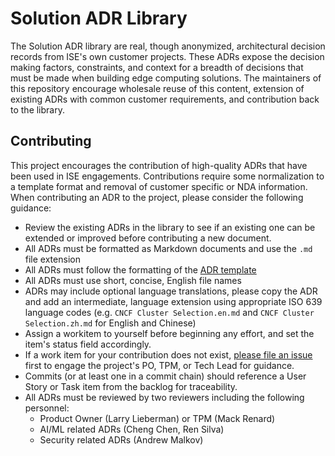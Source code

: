 # Solution ADR Library

The Solution ADR library are real, though anonymized, architectural decision records from ISE's own customer projects. These ADRs expose the decision making factors, constraints, and context for a breadth of decisions that must be made when building edge computing solutions.
The maintainers of this repository encourage wholesale reuse of this content, extension of existing ADRs with common customer requirements, and contribution back to the library.

## Contributing

This project encourages the contribution of high-quality ADRs that have been used in ISE engagements. Contributions require some normalization to a template format and removal of customer specific or NDA information. When contributing an ADR to the project, please consider the following guidance:

* Review the existing ADRs in the library to see if an existing one can be extended or improved before contributing a new document.
* All ADRs must be formatted as Markdown documents and use the `.md` file extension
* All ADRs must follow the formatting of the [ADR template](./adr-template-solutions.md)
* All ADRs must use short, concise, English file names
* ADRs may include optional language translations, please copy the ADR and add an intermediate, language extension using appropriate ISO 639 language codes (e.g. `CNCF Cluster Selection.en.md` and `CNCF Cluster Selection.zh.md` for English and Chinese)
* Assign a workitem to yourself before beginning any effort, and set the item's status field accordingly.
* If a work item for your contribution does not exist, [please file an issue](https://dev.azure.com/ai-at-the-edge-flagship-accelerator/IaC%20for%20the%20Edge/_workitems/create/Issue) first to engage the project's PO, TPM, or Tech Lead for guidance.
* Commits (or at least one in a commit chain) should reference a User Story or Task item from the backlog for traceability.
* All ADRs must be reviewed by two reviewers including the following personnel:
  * Product Owner (Larry Lieberman) or TPM (Mack Renard)
  * AI/ML related ADRs (Cheng Chen, Ren Silva)
  * Security related ADRs (Andrew Malkov)
